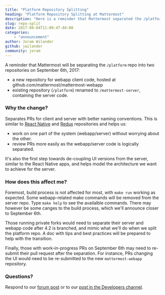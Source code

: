 ```yaml
---
title: "Platform Repository Splitting"
heading: "Platform Repository Splitting at Mattermost"
description: "Here is a reminder that Mattermost separated the /platform repo into two repositories on September 6, 2017."
slug: repo-split
date: 2017-09-04T11:09:47-04:00
categories:
    - "announcement"
author: Joram Wilander
github: jwilander
community: joram
---
```


A reminder that Mattermost will be separating the `/platform` repo into two repositories on September 6th, 2017:

* a new repository for webapp client code, hosted at github.com/mattermost/mattermost-webapp
* existing repository (`/platform`) renamed to `/mattermost-server`, containing the server code.

### Why the change?
Separates PRs for client and server with better naming conventions. This is similar to [React Native](https://github.com/mattermost/mattermost-mobile) and [Redux](https://github.com/mattermost/mattermost-redux) repositories and helps us:

* work on one part of the system (webapp/server) without worrying about the other.
* review PRs more easily as the webapp/server code is logically separated.

It's also the first step towards de-coupling UI versions from the server, similar to the React Native apps, and helps model the architecture we want to achieve for the server.

### How does this affect me?
Foremost, build process is not affected for most, with `make run` working as expected. Some webapp-related make commands will be removed from the server repo. Type `make help` to see the availalble commands. There may however be some canges to the build process, which we'll announce closer to September 6th.

Those running private forks would need to separate their server and webapp code after 4.2 is branched, and mimic what we'll do when we split the platform repo. A doc with tips and best practices will be prepared to help with the transition.

Finally, those with work-in-progress PRs on September 6th may need to re-submit their pull request after the separation. For instance, PRs changing the UI would need to be re-submitted to the new `mattermost-webapp` repository.

### Questions?
Respond to our [forum post](https://forum.mattermost.org/t/mattermost-separating-platform-into-two-repositories-on-september-6th/3708) or to our [post in the Developers channel](https://community.mattermost.com/core/pl/e9d7rjq993yptryesd5ppe37sa).
